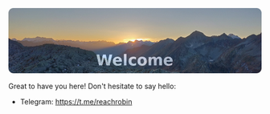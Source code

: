 ![Banner](./banner.jpg)

Great to have you here! Don't hesitate to say hello:
 - Telegram: https://t.me/reachrobin
